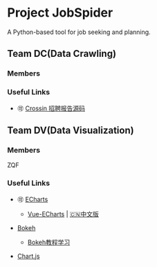# Project JobSpider
A Python-based tool for job seeking and planning.
## Team DC(Data Crawling)

### Members

### Useful Links
* 🉑 [Crossin 招聘报告源码](https://github.com/zx576/recruitment)

## Team DV(Data Visualization)

### Members
ZQF

### Useful Links
* 🉑 [ECharts](https://echarts.baidu.com/index.html)
  * [Vue-ECharts](https://github.com/ecomfe/vue-echarts) | [🇨🇳中文版](https://github.com/ecomfe/vue-echarts/blob/master/README.zh_CN.md)

* [Bokeh](https://github.com/bokeh/bokeh)
	* [Bokeh教程学习](https://www.kesci.com/home/project/59dd8cbd77da7a4f41ce3299)

* [Chart.js](https://www.chartjs.org/docs/latest/)
